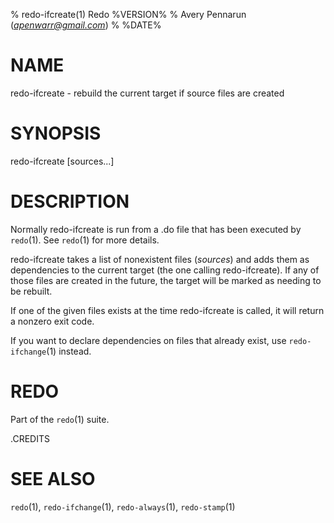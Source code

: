 % redo-ifcreate(1) Redo %VERSION%
% Avery Pennarun (*apenwarr@gmail.com*)
% %DATE%

# NAME

redo-ifcreate - rebuild the current target if source files are created

# SYNOPSIS

redo-ifcreate [sources...]


# DESCRIPTION

Normally redo-ifcreate is run from a .do file that has been
executed by `redo`(1).  See `redo`(1) for more details.

redo-ifcreate takes a list of nonexistent files (*sources*)
and adds them as dependencies to the current target (the
one calling redo-ifcreate).  If any of those files are
created in the future, the target will be marked as needing
to be rebuilt.

If one of the given files exists at the time redo-ifcreate
is called, it will return a nonzero exit code.

If you want to declare dependencies on files that already
exist, use `redo-ifchange`(1) instead.


# REDO

Part of the `redo`(1) suite.


.CREDITS


# SEE ALSO

`redo`(1), `redo-ifchange`(1), `redo-always`(1), `redo-stamp`(1)
